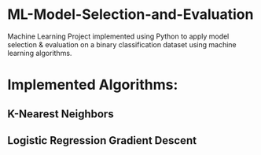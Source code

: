 # ML-Model-Selection-and-Evaluation
Machine Learning Project implemented using Python to apply model selection &amp; evaluation on a binary classification dataset using machine learning algorithms.


# Implemented Algorithms:
## K-Nearest Neighbors

## Logistic Regression Gradient Descent
